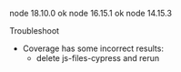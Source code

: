 
node 18.10.0 ok 
node 16.15.1 ok
node 14.15.3 



Troubleshoot
 - Coverage has some incorrect results: 
   -  delete js-files-cypress and rerun